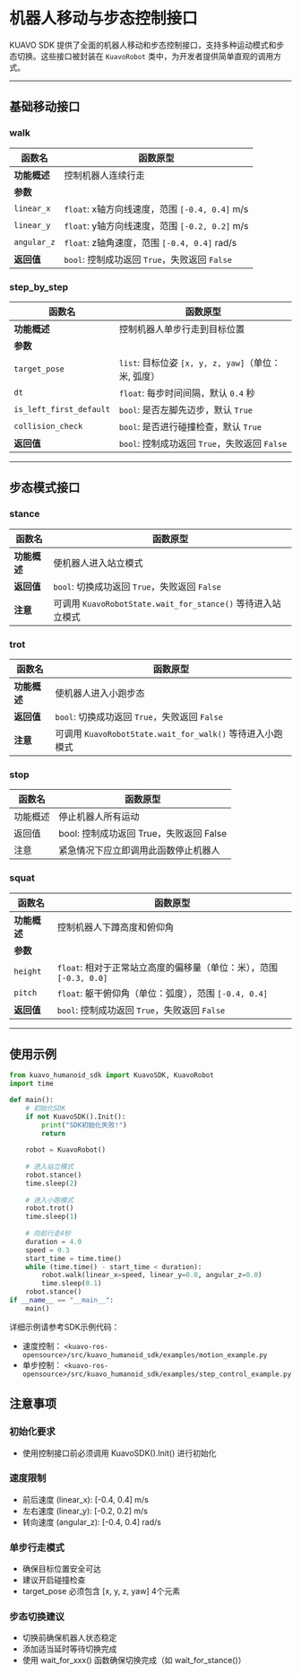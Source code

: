 # 机器人移动与步态控制接口

KUAVO SDK 提供了全面的机器人移动和步态控制接口，支持多种运动模式和步态切换。这些接口被封装在 `KuavoRobot` 类中，为开发者提供简单直观的调用方式。

---

## 基础移动接口

### walk

| 函数名       | 函数原型                                                                 |
|--------------|--------------------------------------------------------------------------|
| **功能概述** | 控制机器人连续行走                                                       |
| **参数**     |                                                                         |
| `linear_x`   | `float`: x轴方向线速度，范围 `[-0.4, 0.4]` m/s                          |
| `linear_y`   | `float`: y轴方向线速度，范围 `[-0.2, 0.2]` m/s                          |
| `angular_z`  | `float`: z轴角速度，范围 `[-0.4, 0.4]` rad/s                            |
| **返回值**   | `bool`: 控制成功返回 `True`，失败返回 `False`                           |

### step_by_step

| 函数名       | 函数原型                                                                 |
|--------------|--------------------------------------------------------------------------|
| **功能概述** | 控制机器人单步行走到目标位置                                             |
| **参数**     |                                                                         |
| `target_pose`| `list`: 目标位姿 `[x, y, z, yaw]`（单位：米, 弧度）                     |
| `dt`         | `float`: 每步时间间隔，默认 `0.4` 秒                                    |
| `is_left_first_default` | `bool`: 是否左脚先迈步，默认 `True`                              |
| `collision_check` | `bool`: 是否进行碰撞检查，默认 `True`                             |
| **返回值**   | `bool`: 控制成功返回 `True`，失败返回 `False`                           |

---

## 步态模式接口

### stance

| 函数名       | 函数原型                                                                 |
|--------------|--------------------------------------------------------------------------|
| **功能概述** | 使机器人进入站立模式                                                     |
| **返回值**   | `bool`: 切换成功返回 `True`，失败返回 `False`                           |
| **注意**     | 可调用 `KuavoRobotState.wait_for_stance()` 等待进入站立模式              |

### trot

| 函数名       | 函数原型                                                                 |
|--------------|--------------------------------------------------------------------------|
| **功能概述** | 使机器人进入小跑步态                                                     |
| **返回值**   | `bool`: 切换成功返回 `True`，失败返回 `False`                           |
| **注意**     | 可调用 `KuavoRobotState.wait_for_walk()` 等待进入小跑模式                |
### stop
| 函数名 | 函数原型 |
|--------------|--------------------------------------------------------------------------|
| 功能概述 | 停止机器人所有运动 |
| 返回值 | bool: 控制成功返回 True，失败返回 False |
| 注意 | 紧急情况下应立即调用此函数停止机器人 |
### squat

| 函数名       | 函数原型                                                                 |
|--------------|--------------------------------------------------------------------------|
| **功能概述** | 控制机器人下蹲高度和俯仰角                                               |
| **参数**     |                                                                         |
| `height`     | `float`: 相对于正常站立高度的偏移量（单位：米），范围 `[-0.3, 0.0]`     |
| `pitch`      | `float`: 躯干俯仰角（单位：弧度），范围 `[-0.4, 0.4]`                   |
| **返回值**   | `bool`: 控制成功返回 `True`，失败返回 `False`                           |
---

## 使用示例

```python
from kuavo_humanoid_sdk import KuavoSDK, KuavoRobot
import time

def main():
    # 初始化SDK
    if not KuavoSDK().Init():
        print("SDK初始化失败!")
        return
        
    robot = KuavoRobot()
    
    # 进入站立模式
    robot.stance()
    time.sleep(2)
    
    # 进入小跑模式
    robot.trot()
    time.sleep(1)
    
    # 向前行走4秒
    duration = 4.0
    speed = 0.3
    start_time = time.time()
    while (time.time() - start_time < duration):
        robot.walk(linear_x=speed, linear_y=0.0, angular_z=0.0)
        time.sleep(0.1)
    robot.stance()
if __name__ == "__main__":
    main()
```
详细示例请参考SDK示例代码：
- 速度控制： `<kuavo-ros-opensource>/src/kuavo_humanoid_sdk/examples/motion_example.py`
- 单步控制： `<kuavo-ros-opensource>/src/kuavo_humanoid_sdk/examples/step_control_example.py`

## 注意事项
### 初始化要求
- 使用控制接口前必须调用 KuavoSDK().Init() 进行初始化

### 速度限制
- 前后速度 (linear_x): [-0.4, 0.4] m/s
- 左右速度 (linear_y): [-0.2, 0.2] m/s  
- 转向速度 (angular_z): [-0.4, 0.4] rad/s

### 单步行走模式
- 确保目标位置安全可达
- 建议开启碰撞检查
- target_pose 必须包含 [x, y, z, yaw] 4个元素

### 步态切换建议
- 切换前确保机器人状态稳定
- 添加适当延时等待切换完成
- 使用 wait_for_xxx() 函数确保切换完成（如 wait_for_stance()）